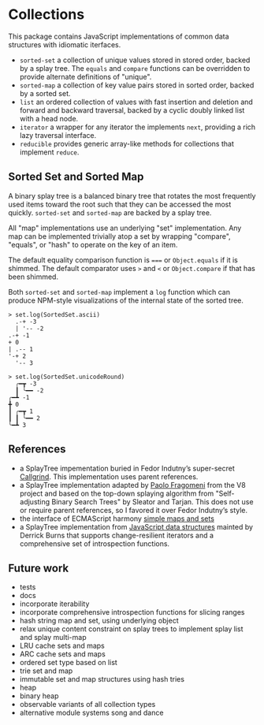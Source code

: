
# Collections

This package contains JavaScript implementations of common data
structures with idiomatic iterfaces.

-   `sorted-set` a collection of unique values stored in stored order,
    backed by a splay tree.  The `equals` and `compare` functions can be
    overridden to provide alternate definitions of "unique".
-   `sorted-map` a collection of key value pairs stored in sorted order,
    backed by a sorted set.
-   `list` an ordered collection of values with fast insertion and
    deletion and forward and backward traversal, backed by a cyclic
    doubly linked list with a head node.
-   `iterator` a wrapper for any iterator the implements `next`,
    providing a rich lazy traversal interface.
-   `reducible` provides generic array-like methods for collections that
    implement `reduce`.

## Sorted Set and Sorted Map

A binary splay tree is a balanced binary tree that rotates the most
frequently used items toward the root such that they can be accessed the
most quickly.  `sorted-set` and `sorted-map` are backed by a splay tree.

All "map" implementations use an underlying "set" implementation.  Any
map can be implemented trivially atop a set by wrapping "compare",
"equals", or "hash" to operate on the key of an item.

The default equality comparison function is `===` or `Object.equals` if
it is shimmed.  The default comparator uses `>` and `<` or
`Object.compare` if that has been shimmed.

Both `sorted-set` and `sorted-map` implement a `log` function which can
produce NPM-style visualizations of the internal state of the sorted
tree.

```
> set.log(SortedSet.ascii)
  .-+ -3
  | '-- -2
.-+ -1
+ 0
| .-- 1
'-+ 2
  '-- 3
```

```
> set.log(SortedSet.unicodeRound)
  ╭━┳ -3
  ┃ ╰━━ -2
╭━┻ -1
╋ 0
┃ ╭━┳ 1
┃ ┃ ╰━━ 2
╰━┻ 3
```

## References

- a SplayTree impementation buried in Fedor Indutny’s super-secret
  [Callgrind](https://github.com/indutny/callgrind.js). This
  implementation uses parent references.
- a SplayTree implementation adapted by [Paolo
  Fragomeni](https://github.com/hij1nx/forest) from the V8 project and
  based on the top-down splaying algorithm from "Self-adjusting Binary
  Search Trees" by Sleator and Tarjan. This does not use or require
  parent references, so I favored it over Fedor Indutny’s style.
- the interface of ECMAScript harmony [simple maps and
  sets](http://wiki.ecmascript.org/doku.php?id=harmony:simple_maps_and_sets)
- a SplayTree implementation from [JavaScript data
  structures](derrickburns/Javascript-Data-Structures) mainted by
  Derrick Burns that supports change-resilient iterators and a
  comprehensive set of introspection functions.

## Future work

- tests
- docs
- incorporate iterability
- incorporate comprehensive introspection functions for slicing ranges
- hash string map and set, using underlying object
- relax unique content constraint on splay trees to implement splay
  list and splay multi-map
- LRU cache sets and maps
- ARC cache sets and maps
- ordered set type based on list
- trie set and map
- immutable set and map structures using hash tries
- heap
- binary heap
- observable variants of all collection types
- alternative module systems song and dance

